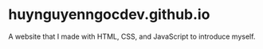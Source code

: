 # huynguyenngocdev.github.io
A website that I made with HTML, CSS, and JavaScript to introduce myself.

